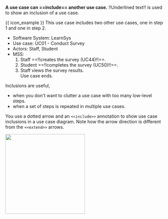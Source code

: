 <link rel="stylesheet" href="{{baseUrl}}/css/common.css">

**A use case can ==include== another use case.** !!Underlined text!! is used to show an inclusion of a use case.

<box>

{{ icon_example }} This use case includes two other use cases, one in step 1 and one in step 2.

<div class="text-monospace">

* Software System: LearnSys
* Use case:  UC01 - Conduct Survey
* Actors: Staff, Student
* MSS:
  1. Staff ==!!creates the survey (UC44)!!==.
  1. Student ==!!completes the survey (UC50)!!==.
  1. Staff views the survey results.<br>
     Use case ends.
</div>
</box>

Inclusions are useful,
* when you don't want to clutter a use case with too many low-level steps.
* when a set of steps is repeated in multiple use cases.

You use a dotted arrow and an `<<include>>` annotation to show use case inclusions in a use case diagram. Note how the arrow direction is different from the `<<extend>>` arrows.

<img src="{{baseUrl}}/specifyingRequirements/useCases/details/images/inclusion.png" height="250" /><p/>
